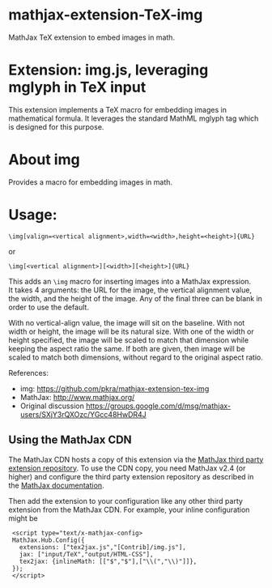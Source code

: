 mathjax-extension-TeX-img
=========================

MathJax TeX extension to embed images in math.

# Extension: img.js, leveraging mglyph in TeX input

This extension implements a TeX macro for embedding images
in mathematical formula. It leverages the standard MathML 
mglyph tag which is designed for this purpose. 


# About img

Provides a macro for embedding images in math.


# Usage:

    \img[valign=<vertical alignment>,width=<width>,height=<height>]{URL}

or

    \img[<vertical alignment>][<width>][<height>]{URL}

This adds an `\img` macro for inserting images into a MathJax expression.  
It takes 4 arguments:  the URL for the image, the vertical alignment value, 
the width, and the height of the image.  Any of the final three can be 
blank in order to use the default.  

With no vertical-align value, the image will sit on the baseline.  With 
not width or height, the image will be its natural size.  With one of 
the width or height specified, the image will be scaled to match that 
dimension while keeping the aspect ratio the same. If both are given, 
then image will be scaled to match both dimensions, without regard to 
the original aspect ratio.


References:

- img: https://github.com/pkra/mathjax-extension-tex-img
- MathJax: http://www.mathjax.org/
- Original discussion https://groups.google.com/d/msg/mathjax-users/SXjY3rQXOzc/YGcc48HwDR4J


## Using the MathJax CDN

The MathJax CDN hosts a copy of this extension via the [MathJax third party 
extension 
repository](https://github.com/mathjax/MathJax-third-party-extensions). To use 
the CDN copy, you need MathJax v2.4 (or higher) and configure the third party 
extension repository as described in the [MathJax 
documentation](http://docs.mathjax.org/). 

Then add the extension to your configuration like any other third party 
extension from the MathJax CDN. For example, your inline configuration might be

     <script type="text/x-mathjax-config>
     MathJax.Hub.Config({
       extensions: ["tex2jax.js","[Contrib]/img.js"],
       jax: ["input/TeX","output/HTML-CSS"],
       tex2jax: {inlineMath: [["$","$"],["\\(","\\)"]]},
     });
     </script>
